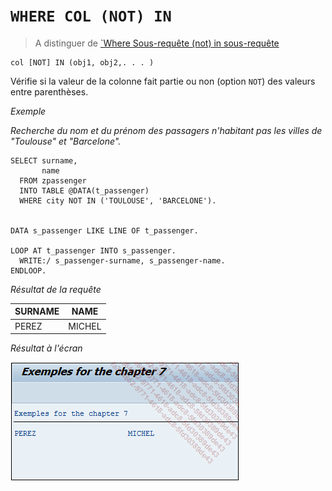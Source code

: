# **`WHERE COL (NOT) IN`**

> A distinguer de [`Where Sous-requête (not) in sous-requête](<../09_SQL_Select/31_where_sous-requête_(not)_in_sous-requête.md>)

```JS
col [NOT] IN (obj1, obj2,. . . )
```

Vérifie si la valeur de la colonne fait partie ou non (option `NOT`) des valeurs entre parenthèses.

_Exemple_

_Recherche du nom et du prénom des passagers n'habitant pas les villes de "Toulouse" et "Barcelone"._

```JS
SELECT surname,
       name
  FROM zpassenger
  INTO TABLE @DATA(t_passenger)
  WHERE city NOT IN ('TOULOUSE', 'BARCELONE').


DATA s_passenger LIKE LINE OF t_passenger.

LOOP AT t_passenger INTO s_passenger.
  WRITE:/ s_passenger-surname, s_passenger-name.
ENDLOOP.
```

_Résultat de la requête_

| **SURNAME** | **NAME** |
| ----------- | -------- |
| PEREZ       | MICHEL   |

_Résultat à l'écran_

![](../00_Ressources/09_28_01.png)
